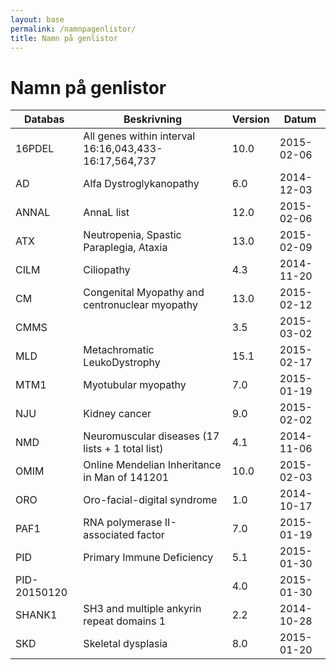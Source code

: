```yaml
---
layout: base
permalink: /namnpagenlistor/
title: Namn på genlistor
---
```


# Namn på genlistor

|Databas|Beskrivning|Version|Datum|
|---|---|---|---|
|16PDEL|All genes within interval 16:16,043,433-16:17,564,737|10.0|2015-02-06|
|AD|Alfa Dystroglykanopathy|6.0|2014-12-03|
|ANNAL|AnnaL list|12.0|2015-02-06|
|ATX|Neutropenia, Spastic Paraplegia, Ataxia|13.0|2015-02-09|
|CILM|Ciliopathy|4.3|2014-11-20|
|CM|Congenital Myopathy and centronuclear myopathy|13.0|2015-02-12|
|CMMS||3.5|2015-03-02|
|MLD|Metachromatic LeukoDystrophy|15.1|2015-02-17|
|MTM1|Myotubular myopathy|7.0|2015-01-19|
|NJU|Kidney cancer|9.0|2015-02-02|
|NMD|Neuromuscular diseases (17 lists + 1 total list)|4.1|2014-11-06|
|OMIM|Online Mendelian Inheritance in Man of 141201|10.0|2015-02-03|
|ORO|Oro-facial-digital syndrome|1.0|2014-10-17|
|PAF1|RNA polymerase II-associated factor|7.0|2015-01-19|
|PID|Primary Immune Deficiency|5.1|2015-01-30|
|PID-20150120||4.0|2015-01-30|
|SHANK1|SH3 and multiple ankyrin repeat domains 1|2.2|2014-10-28|
|SKD|Skeletal dysplasia|8.0|2015-01-20|
